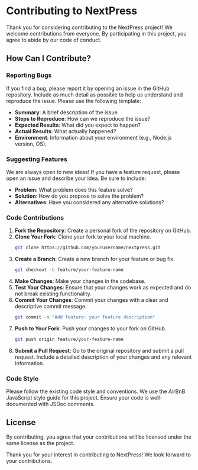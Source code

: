 # Contributing to NextPress

Thank you for considering contributing to the NextPress project! We welcome contributions from everyone. By participating in this project, you agree to abide by our code of conduct.

## How Can I Contribute?

### Reporting Bugs

If you find a bug, please report it by opening an issue in the GitHub repository. Include as much detail as possible to help us understand and reproduce the issue. Please use the following template:

- **Summary**: A brief description of the issue.
- **Steps to Reproduce**: How can we reproduce the issue?
- **Expected Results**: What did you expect to happen?
- **Actual Results**: What actually happened?
- **Environment**: Information about your environment (e.g., Node.js version, OS).

### Suggesting Features

We are always open to new ideas! If you have a feature request, please open an issue and describe your idea. Be sure to include:

- **Problem**: What problem does this feature solve?
- **Solution**: How do you propose to solve the problem?
- **Alternatives**: Have you considered any alternative solutions?

### Code Contributions

1. **Fork the Repository**: Create a personal fork of the repository on GitHub.
2. **Clone Your Fork**: Clone your fork to your local machine.
   ```bash
   git clone https://github.com/yourusername/nextpress.git
   ```
3. **Create a Branch**: Create a new branch for your feature or bug fix.
   ```bash
   git checkout -b feature/your-feature-name
   ```
4. **Make Changes**: Make your changes in the codebase.
5. **Test Your Changes**: Ensure that your changes work as expected and do not break existing functionality.
6. **Commit Your Changes**: Commit your changes with a clear and descriptive commit message.
   ```bash
   git commit -m "Add feature: your feature description"
   ```
7. **Push to Your Fork**: Push your changes to your fork on GitHub.
   ```bash
   git push origin feature/your-feature-name
   ```
8. **Submit a Pull Request**: Go to the original repository and submit a pull request. Include a detailed description of your changes and any relevant information.

### Code Style

Please follow the existing code style and conventions. We use the AirBnB JavaScript style guide for this project. Ensure your code is well-documented with JSDoc comments.

## License

By contributing, you agree that your contributions will be licensed under the same license as the project.

Thank you for your interest in contributing to NextPress! We look forward to your contributions.
